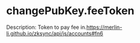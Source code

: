 # changePubKey.feeToken

Description: Token to pay fee in.https://merlin-li.github.io/zksync/api/js/accounts#fn6